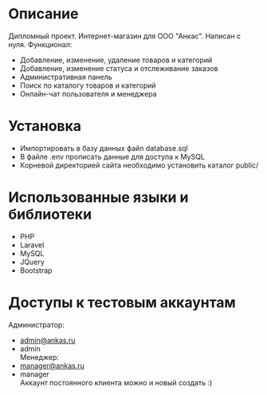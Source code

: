 Описание
========
Дипломный проект. Интернет-магазин для ООО "Анкас". Написан с нуля.
Функционал:
* Добавление, изменение, удаление товаров и категорий
* Добавление, изменение статуса и отслеживание заказов
* Административная панель
* Поиск по каталогу товаров и категорий
* Онлайн-чат пользователя и менеджера

Установка
=========
* Импортировать в базу данных файл database.sql
* В файле .env прописать данные для доступа к MySQL
* Корневой директорией сайта необходимо установить каталог public/

Использованные языки и библиотеки
=================================
* PHP
* Laravel
* MySQL
* JQuery
* Bootstrap

Доступы к тестовым аккаунтам
============================
Администратор:  
- admin@ankas.ru  
- admin  
Менеджер:  
- manager@ankas.ru  
- manager  
Аккаунт постоянного клиента можно и новый создать :)  